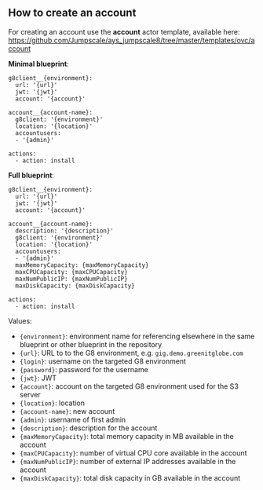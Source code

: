 ## How to create an account

For creating an account use the **account** actor template, available here: https://github.com/Jumpscale/ays_jumpscale8/tree/master/templates/ovc/account


**Minimal blueprint**:

```
g8client__{environment}:
  url: '{url}'
  jwt: '{jwt}'
  account: '{account}'

account__{account-name}:
  g8client: '{environment}'
  location: '{location}'
  accountusers:
  - '{admin}'

actions:
  - action: install    
```

**Full blueprint**:

```
g8client__{environment}:
  url: '{url}'
  jwt: '{jwt}'
  account: '{account}'

account__{account-name}:
  description: '{description}'
  g8client: '{environment}'
  location: '{location}'
  accountusers:
  - '{admin}'
  maxMemoryCapacity: {maxMemoryCapacity}
  maxCPUCapacity: {maxCPUCapacity}
  maxNumPublicIP: {maxNumPublicIP}
  maxDiskCapacity: {maxDiskCapacity}

actions:
  - action: install    
```

Values:

- `{environment}`: environment name for referencing elsewhere in the same blueprint or other blueprint in the repository
- `{url}`: URL to to the G8 environment, e.g. `gig.demo.greenitglobe.com`
- `{login}`: username on the targeted G8 environment
- `{password}`: password for the username
- `{jwt}`: JWT
- `{account}`: account on the targeted G8 environment used for the S3 server
- `{location}`: location
- `{account-name}`: new account
- `{admin}`: username of first admin
- `{description}`: description for the account
- `{maxMemoryCapacity}`: total memory capacity in MB available in the account
- `{maxCPUCapacity}`: number of virtual CPU core available in the account
- `{maxNumPublicIP}`: number of external IP addresses available in the account
- `{maxDiskCapacity}`: total disk capacity in GB available in the account
